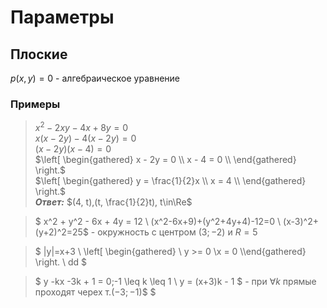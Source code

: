 # Параметры

## Плоские

$p(x, y)=0$ - алгебраическое уравнение

### Примеры

> $x^2-2xy-4x+8y=0$\
> $x(x-2y)-4(x-2y)=0$\
> $(x-2y)(x-4)=0$\
> $\left[ \begin{gathered} x - 2y = 0 \\ x - 4 = 0 \\ \end{gathered} 
> \right.$\
> $\left[ \begin{gathered} y = \frac{1}{2}x \\ x = 4 \\ \end{gathered} 
> \right.$\
> **_Ответ:_** $(4, t),(t, \frac{1}{2}t), t\in\Re$

> $
> x^2 + y^2 - 6x + 4y = 12 \\
> (x^2-6x+9)+(y^2+4y+4)-12=0 \\
> (x-3)^2+(y+2)^2=25$ - окружность с центром $(3; -2)$ и $R = 5$

> $
> |y|=x+3 \\
> \left[ \begin{gathered} \ y >= 0 \\x = 0 \\\end{gathered} \right. \\
> dd
> $

> $
> y -kx -3k + 1 = 0;-1 \leq k \leq 1 \\
> y = (x+3)k - 1
> $ - при $\forall k$ прямые проходят черех т.$(-3;-1)$$
> $
